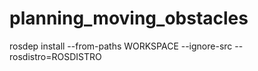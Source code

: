 # planning_moving_obstacles

rosdep install --from-paths WORKSPACE --ignore-src --rosdistro=ROSDISTRO